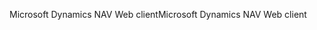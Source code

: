 <span data-ttu-id="4430f-101">Microsoft Dynamics NAV Web client</span><span class="sxs-lookup"><span data-stu-id="4430f-101">Microsoft Dynamics NAV Web client</span></span>